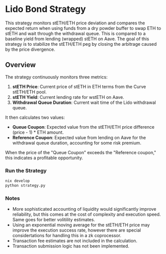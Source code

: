 # Lido Bond Strategy

This strategy monitors stETH/ETH price deviation and compares the expected return when using funds from a dry powder buffer to swap ETH to stETH and wait through the withdrawal queue. This is compared to a baseline yield from lending (wrapped) stETH on Aave. The goal of this strategy is to stabilize the stETH/ETH peg by closing the arbitrage caused by the price divergence.

## Overview

The strategy continuously monitors three metrics:
1. **stETH Price**: Current price of stETH in ETH terms from the Curve stETH/ETH pool.
2. **stETH Yield**: Current lending rate for wstETH on Aave.
3. **Withdrawal Queue Duration**: Current wait time of the Lido withdrawal queue.

It then calculates two values:
- **Queue Coupon**: Expected value from the stETH/ETH price difference (price - 1) * ETH amount.
- **Reference Coupon**: Expected value from lending on Aave for the withdrawal queue duration, accounting for some risk premium.

When the price of the "Queue Coupon" exceeds the "Reference coupon," this indicates a profitable opportunity.

### Run the Strategy

   ```bash
   nix develop
   python strategy.py
   ```

### Notes

- More sophisticated accounting of liquidity would significantly improve reliability, but this comes at the cost of complexity and execution speed. Same goes for better volitility estimates.
- Using an exponential moving average for the stETH/ETH price may improve the execution success rate, however there are special considertations for handling this in a zk coprocessor.
- Transaction fee estimates are not included in the calculation.
- Transaction submission logic has not been implemented.
